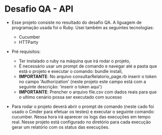 # Desafio QA - API 
* Esse projeto consiste no resultado do desafio QA. A liguagem de programação usada foi o Ruby. Usei também as seguintes tecnologias: 
   *  Cucumber 
   *  HTTParty 
   
* Pré requisitos:  
   *  Ter instalado o ruby na máquina que irá rodar o projeto, 
   *  É necessário usar um prompt de comando e navegar até a pasta que está o projeto e executar o comando: bundle install, 
   *  **IMPORTANTE**: No arquivo consultarRelatorio_page.rb inserir o token no campo 'Authorization' (neste projeto este campo está com a seguinte descrição: 'inserir o token aqui')
   *  **IMPORTANTE**: Prencher o arquivo file.csv com dados reais para que o ultimo cenário possa ser executado com sucesso 

* Para rodar o projeto deverá abrir o prompt de comando (neste cado foi usado o Cmder para efetuar os testes) e executar o seguinte comando: cucumber. Nessa hora irá aparecer os logs das execuções em tempo real. Nesse projeto está configurado no diretório <log> para cada execução gerar um relatório com os status das execuções.
